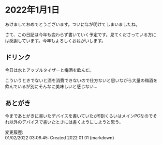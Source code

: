 # 2022年1月1日

あけましておめでとうございます。ついに年が明けてしまいましたね。

さて、この日記は今年も変わらず書いていく予定です。見てくださっている方には感謝しています。今年もよろしくおねがいします。

## ドリンク

今日は水とアップルタイザーと梅酒を飲んだ。

こういうときでないと酒を消費できないので仕方ないと思いながら大量の梅酒を飲んでいるが別にそんなに美味しいと感じない…

## あとがき

今まであとがきに書いたデバイスを書いていたが9割くらいはメインPCなのでそれ以外のデバイスで書いたときには書くようにしようと思う。

変更履歴:  
01/02/2022 03:06:45: Created 2022 01 01 (markdown)  
